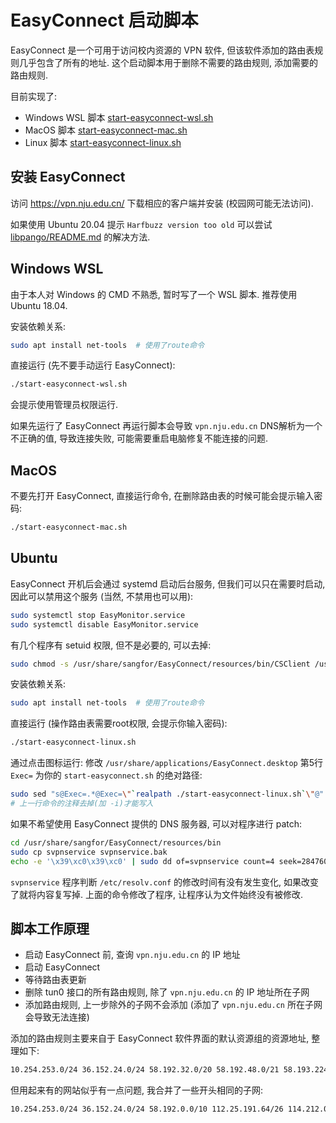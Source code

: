 # EasyConnect 启动脚本

EasyConnect 是一个可用于访问校内资源的 VPN 软件, 但该软件添加的路由表规则几乎包含了所有的地址.
这个启动脚本用于删除不需要的路由规则, 添加需要的路由规则.

目前实现了:

- Windows WSL 脚本 [start-easyconnect-wsl.sh](./start-easyconnect-wsl.sh)
- MacOS 脚本 [start-easyconnect-mac.sh](./start-easyconnect-mac.sh)
- Linux 脚本 [start-easyconnect-linux.sh](./start-easyconnect-linux.sh)

## 安装 EasyConnect

访问 <https://vpn.nju.edu.cn/> 下载相应的客户端并安装 (校园网可能无法访问).

如果使用 Ubuntu 20.04 提示 `Harfbuzz version too old`
可以尝试 [libpango/README.md](libpango/README.md) 的解决方法.

## Windows WSL

由于本人对 Windows 的 CMD 不熟悉, 暂时写了一个 WSL 脚本.
推荐使用 Ubuntu 18.04.

安装依赖关系:

```bash
sudo apt install net-tools  # 使用了route命令
```

直接运行 (先不要手动运行 EasyConnect):

```bash
./start-easyconnect-wsl.sh
```

会提示使用管理员权限运行.

如果先运行了 EasyConnect 再运行脚本会导致 `vpn.nju.edu.cn` DNS解析为一个不正确的值, 导致连接失败,
可能需要重启电脑修复不能连接的问题.

## MacOS

不要先打开 EasyConnect, 直接运行命令, 在删除路由表的时候可能会提示输入密码:

```bash
./start-easyconnect-mac.sh
```

## Ubuntu

EasyConnect 开机后会通过 systemd 启动后台服务, 但我们可以只在需要时启动, 因此可以禁用这个服务
(当然, 不禁用也可以用):

```bash
sudo systemctl stop EasyMonitor.service
sudo systemctl disable EasyMonitor.service
```

有几个程序有 setuid 权限, 但不是必要的, 可以去掉:

```bash
sudo chmod -s /usr/share/sangfor/EasyConnect/resources/bin/CSClient /usr/share/sangfor/EasyConnect/resources/bin/ECAgent
```

安装依赖关系:

```bash
sudo apt install net-tools  # 使用了route命令
```

直接运行 (操作路由表需要root权限, 会提示你输入密码):

```bash
./start-easyconnect-linux.sh
```

通过点击图标运行:
修改 `/usr/share/applications/EasyConnect.desktop` 第5行 `Exec=` 为你的 `start-easyconnect.sh` 的绝对路径:

```bash
sudo sed "s@Exec=.*@Exec=\"`realpath ./start-easyconnect-linux.sh`\"@" /usr/share/applications/EasyConnect.desktop #-i
# 上一行命令的注释去掉(加 -i)才能写入
```

如果不希望使用 EasyConnect 提供的 DNS 服务器, 可以对程序进行 patch:

```bash
cd /usr/share/sangfor/EasyConnect/resources/bin
sudo cp svpnservice svpnservice.bak
echo -e '\x39\xc0\x39\xc0' | sudo dd of=svpnservice count=4 seek=284760 oflag=seek_bytes iflag=count_bytes conv=notrunc  # 39 c0: cmp eax, eax
```

`svpnservice` 程序判断 `/etc/resolv.conf` 的修改时间有没有发生变化, 如果改变了就将内容复写掉.
上面的命令修改了程序, 让程序认为文件始终没有被修改.

## 脚本工作原理

- 启动 EasyConnect 前, 查询 `vpn.nju.edu.cn` 的 IP 地址
- 启动 EasyConnect
- 等待路由表更新
- 删除 tun0 接口的所有路由规则, 除了 `vpn.nju.edu.cn` 的 IP 地址所在子网
- 添加路由规则, 上一步除外的子网不会添加 (添加了 `vpn.nju.edu.cn` 所在子网会导致无法连接)

添加的路由规则主要来自于 EasyConnect 软件界面的默认资源组的资源地址, 整理如下:

```txt
10.254.253.0/24 36.152.24.0/24 58.192.32.0/20 58.192.48.0/21 58.193.224.0/19 58.240.127.0/27 112.25.191.64/26 114.212.0.0/16 172.0.0.0/8 180.209.0.0/20 202.119.32.0/19 202.127.247.0/24 202.38.126.160/28 202.38.2.0/23 210.28.128.0/20 210.29.240.0/20 211.162.26.0/27 211.162.81.0/25 218.94.142.0/24 219.219.112.0/20 221.6.40.128/25
```

但用起来有的网站似乎有一点问题, 我合并了一些开头相同的子网:

```txt
10.254.253.0/24 36.152.24.0/24 58.192.0.0/10 112.25.191.64/26 114.212.0.0/16 172.0.0.0/8 180.209.0.0/20 202.0.0.0/8 210.28.0.0/14 211.162.0.0/16 218.94.142.0/24 219.219.112.0/20 221.6.40.128/25
```
